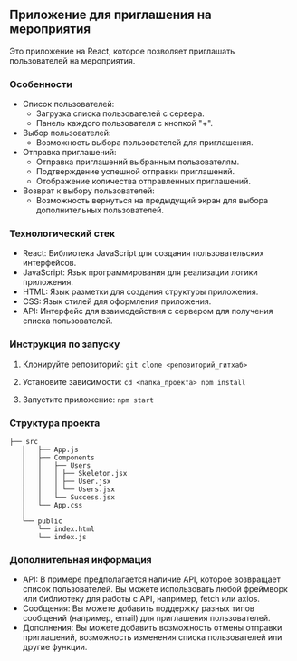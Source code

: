 ## Приложение для приглашения на мероприятия

Это приложение на React, которое позволяет приглашать пользователей на мероприятия.

### Особенности

* Список пользователей:
    * Загрузка списка пользователей с сервера.
    * Панель каждого пользователя с кнопкой "+".
* Выбор пользователей:
    * Возможность выбора пользователей для приглашения.
* Отправка приглашений:
    * Отправка приглашений выбранным пользователям.
    * Подтверждение успешной отправки приглашений.
    * Отображение количества отправленных приглашений.
* Возврат к выбору пользователей:
    * Возможность вернуться на предыдущий экран для выбора дополнительных пользователей.

### Технологический стек

* React: Библиотека JavaScript для создания пользовательских интерфейсов.
* JavaScript: Язык программирования для реализации логики приложения.
* HTML: Язык разметки для создания структуры приложения.
* CSS: Язык стилей для оформления приложения.
* API: Интерфейс для взаимодействия с сервером для получения списка пользователей.

### Инструкция по запуску
1. Клонируйте репозиторий:
    ``git clone <репозиторий_гитхаб>``
    
2. Установите зависимости:
    ``cd <папка_проекта>
    npm install``
    

3. Запустите приложение:
    ``npm start``
    


### Структура проекта
```
├── src
   │   ├── App.js
   │   ├── Components
   │   │   ├── Users
   │   │   │ ├── Skeleton.jsx
   │   │   │ ├── User.jsx
   │   │   │ └── Users.jsx
   │   │   └── Success.jsx
   │   └── App.css
   │    
   └── public
       └── index.html
       └── index.js
```

### Дополнительная информация

* API:  В примере предполагается наличие API, которое возвращает список пользователей. Вы можете использовать любой фреймворк или библиотеку для работы с API, например, fetch или axios.
* Сообщения: Вы можете добавить поддержку разных типов сообщений (например, email) для приглашения пользователей.
* Дополнения: Вы можете добавить возможность отмены отправки приглашений, возможность  изменения списка пользователей или другие функции.
